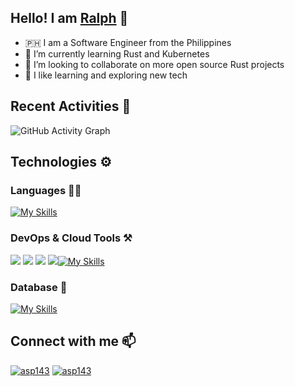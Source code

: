 ## Hello! I am [Ralph](https://asp143.github.io) 👋

- 🇵🇭 I am a Software Engineer from the Philippines
- 🌱 I’m currently learning Rust and Kubernetes
- 👯 I’m looking to collaborate on more open source Rust projects
- 💪 I like learning and exploring new tech

## Recent Activities 💪

![GitHub Activity Graph](https://activity-graph.herokuapp.com/graph?username=asp143&theme=dracula&hide_border=true)

## Technologies ⚙️

### Languages ✍🏼

[![My Skills](https://skillicons.dev/icons?i=js,ts,py,nodejs,react,rust)](https://skillicons.dev)

### DevOps & Cloud Tools ⚒️

<img src="https://img.icons8.com/fluency/50/000000/visual-studio-code-2019.png"/> <img src="https://img.icons8.com/cute-clipart/50/000000/amazon.png"/> <img src="https://img.icons8.com/color/50/000000/google-cloud.png"/> <img src="https://img.icons8.com/color/50/000000/linux--v2.png"/>[![My Skills](https://skillicons.dev/icons?i=docker,kubernetes,git,vim)](https://skillicons.dev)

### Database 💽

[![My Skills](https://skillicons.dev/icons?i=mongo,mysql,redis)](https://skillicons.dev)

## Connect with me 📫

<a href="mailto:ralphmungcal09@gmail.com" target="_blank"><img src="https://img.shields.io/badge/Gmail-D14836?style=for-the-badge&logo=gmail&logoColor=white" alt="asp143" /></a> <a href="https://www.linkedin.com/in/ralphjonasmungcal" target="blank"><img src="https://img.shields.io/badge/LinkedIn-0077B5?style=for-the-badge&logo=linkedin&logoColor=white" alt="asp143" /></a>
